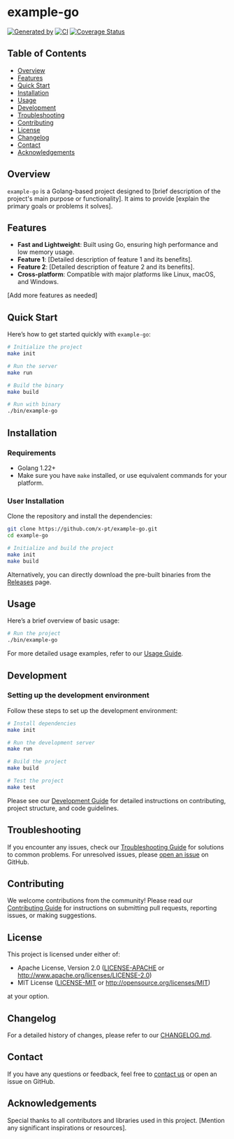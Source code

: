 # example-go

[![Generated by](https://img.shields.io/badge/Generated%20by-x--pt%2Ftemplate-blue)](https://github.com/x-pt/template)
[![CI](https://github.com/x-pt/example-go/workflows/CI/badge.svg)](https://github.com/x-pt/example-go/actions)
[![Coverage Status](https://coveralls.io/repos/github/x-pt/example-go/badge.svg?branch=main)](https://coveralls.io/github/x-pt/example-go?branch=main)

## Table of Contents

- [Overview](#overview)
- [Features](#features)
- [Quick Start](#quick-start)
- [Installation](#installation)
- [Usage](#usage)
- [Development](#development)
- [Troubleshooting](#troubleshooting)
- [Contributing](#contributing)
- [License](#license)
- [Changelog](#changelog)
- [Contact](#contact)
- [Acknowledgements](#acknowledgements)

## Overview

`example-go` is a Golang-based project designed to [brief description of the project's main purpose or functionality]. It aims to provide [explain the primary goals or problems it solves].

## Features

- **Fast and Lightweight**: Built using Go, ensuring high performance and low memory usage.
- **Feature 1**: [Detailed description of feature 1 and its benefits].
- **Feature 2**: [Detailed description of feature 2 and its benefits].
- **Cross-platform**: Compatible with major platforms like Linux, macOS, and Windows.

[Add more features as needed]

## Quick Start

Here’s how to get started quickly with `example-go`:

```bash
# Initialize the project
make init

# Run the server
make run

# Build the binary
make build

# Run with binary
./bin/example-go
```

## Installation

### Requirements

- Golang 1.22+
- Make sure you have `make` installed, or use equivalent commands for your platform.

### User Installation

Clone the repository and install the dependencies:

```bash
git clone https://github.com/x-pt/example-go.git
cd example-go

# Initialize and build the project
make init
make build
```

Alternatively, you can directly download the pre-built binaries from the [Releases](https://github.com/x-pt/example-go/releases) page.

## Usage

Here’s a brief overview of basic usage:

```bash
# Run the project
./bin/example-go
```

For more detailed usage examples, refer to our [Usage Guide](docs/usage.md).

## Development

### Setting up the development environment

Follow these steps to set up the development environment:

```bash
# Install dependencies
make init

# Run the development server
make run

# Build the project
make build

# Test the project
make test
```

Please see our [Development Guide](docs/development.md) for detailed instructions on contributing, project structure, and code guidelines.

## Troubleshooting

If you encounter any issues, check our [Troubleshooting Guide](docs/troubleshooting.md) for solutions to common problems. For unresolved issues, please [open an issue](https://github.com/x-pt/example-go/issues) on GitHub.

## Contributing

We welcome contributions from the community! Please read our [Contributing Guide](CONTRIBUTING.md) for instructions on submitting pull requests, reporting issues, or making suggestions.

## License

This project is licensed under either of:

- Apache License, Version 2.0 ([LICENSE-APACHE](LICENSE-APACHE) or http://www.apache.org/licenses/LICENSE-2.0)
- MIT License ([LICENSE-MIT](LICENSE-MIT) or http://opensource.org/licenses/MIT)

at your option.

## Changelog

For a detailed history of changes, please refer to our [CHANGELOG.md](CHANGELOG.md).

## Contact

If you have any questions or feedback, feel free to [contact us](mailto:support@example-go.com) or open an issue on GitHub.

## Acknowledgements

Special thanks to all contributors and libraries used in this project. [Mention any significant inspirations or resources].

